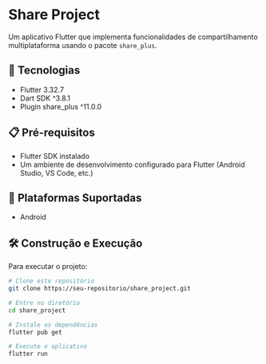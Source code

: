 # Share Project

Um aplicativo Flutter que implementa funcionalidades de compartilhamento multiplataforma usando o pacote `share_plus`.

## 🚀 Tecnologias

- Flutter 3.32.7
- Dart SDK ^3.8.1
- Plugin share_plus ^11.0.0

## 📋 Pré-requisitos

- Flutter SDK instalado
- Um ambiente de desenvolvimento configurado para Flutter (Android Studio, VS Code, etc.)

## 🔧 Plataformas Suportadas

- Android 

## 🛠️ Construção e Execução

Para executar o projeto:

```bash
# Clone este repositório
git clone https://seu-repositorio/share_project.git

# Entre no diretório
cd share_project

# Instale as dependências
flutter pub get

# Execute o aplicativo
flutter run